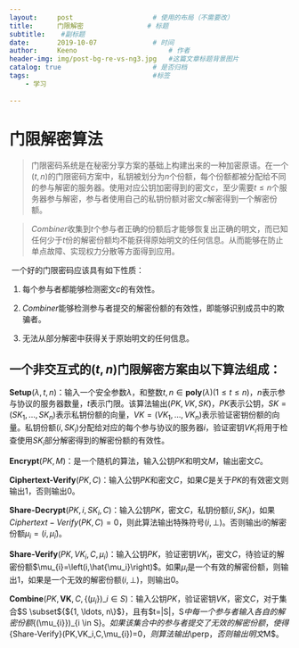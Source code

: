 ```yaml
---
layout:     post   				    # 使用的布局（不需要改）
title:      门限解密 				# 标题 
subtitle:    #副标题
date:       2019-10-07 				# 时间
author:     Keeno 						# 作者
header-img: img/post-bg-re-vs-ng3.jpg 	#这篇文章标题背景图片
catalog: true 						# 是否归档
tags:								#标签
    - 学习
    
---
```


# 门限解密算法

> 门限密码系统是在秘密分享方案的基础上构建出来的一种加密原语。在一个$(t,n)$的门限密码方案中，私钥被划分为$n$个份额，每个份额都被分配给不同的参与解密的服务器。使用对应公钥加密得到的密文$c$，至少需要$t \le n$个服务器参与解密，参与者使用自己的私钥份额对密文$c$解密得到一个解密份额。

> $Combiner$收集到$t$个参与者正确的份额后才能够恢复出正确的明文，而已知任何少于$t$份的解密份额均不能获得原始明文的任何信息。从而能够在防止单点故障、实现权力分散等方面得到应用。

​	一个好的门限密码应该具有如下性质：

1. 每个参与者都能够检测密文$c$的有效性。

2. $Combiner$能够检测参与者提交的解密份额的有效性，即能够识别成员中的欺骗者。

3. 无法从部分解密中获得关于原始明文的任何信息。

## 一个非交互式的$(t,n)$门限解密方案由以下算法组成：

$\textbf{Setup}(\lambda,t,n)$：输入一个安全参数$\lambda$，和整数$t,n\in\textbf{poly}(\lambda)$($1\leq t\leq n$)，$n$表示参与协议的服务器数量，$t$表示门限。该算法输出$(PK,VK,SK)$，$PK$表示公钥，$SK=(SK_1,...,SK_n)$表示私钥份额的向量，$VK=(VK_1,...,VK_n)$表示验证密钥份额的向量。私钥份额$(i,SK_i)$分配给对应的每个参与协议的服务器$i$，验证密钥$VK_i$将用于检查使用$SK_i$部分解密得到的解密份额的有效性。

$\textbf{Encrypt}(PK,M)$：是一个随机的算法，输入公钥$PK$和明文$M$，输出密文$C$。

$\textbf{Ciphertext-Verify}(PK,C)$：输入公钥$PK$和密文$C$，如果$C$是关于$PK$的有效密文则输出$1$，否则输出$0$。

$\textbf{Share-Decrypt}(PK,i,SK_i,C)$：输入公钥$PK$，密文$C$，私钥份额$(i,SK_i)$，如果$Ciphertext-Verify(PK,C)=0$，则此算法输出特殊符号$(i,\perp)$。否则输出$i$的解密份额$\mu_{i}=\left(i, \hat{\mu}_{i}\right)$。

$\textbf{Share-Verify}(PK,VK_i,C,\mu_{i})$：输入公钥$PK$，验证密钥$VK_i$，密文$C$，待验证的解密份额$\mu_{i}=\left(i,\hat{\mu_i}\right)$。如果$\mu_{i}$是一个有效的解密份额，则输出1，如果是一个无效的解密份额$(i, \perp)$，则输出0。

$\textbf{Combine}(PK, \mathbf{VK}, C,\{(\mu_{i}\})\_{i \in S})$：输入公钥$PK$，验证密钥$VK$，密文$C$，对于集合$S \subset\${${1, \ldots, n\}$}，且有$t=\|S\|$，$S$中每一个参与者输入各自的解密份额$\{(\mu_{i}\})\_{i \in S}$。如果该集合中的参与者提交了无效的解密份额，使得${Share-Verify}(PK,VK_i,C,\mu_{i})=0$，则算法输出$\perp$，否则输出明文$M$。

